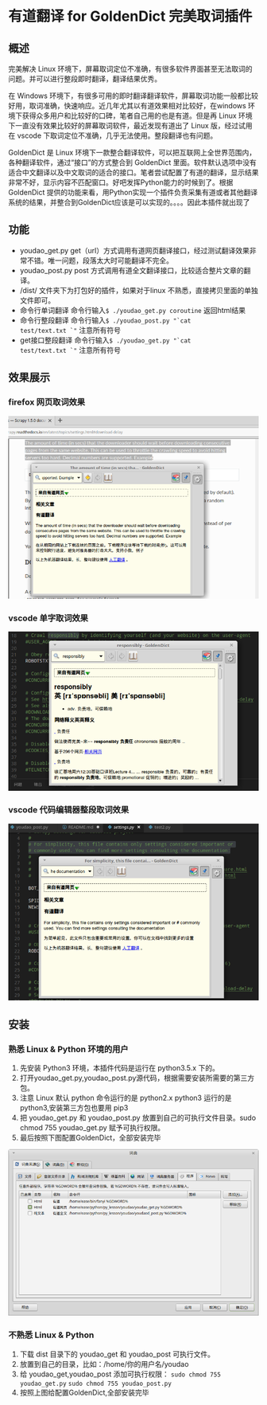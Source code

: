 # 有道翻译 for GoldenDict 完美取词插件

## 概述

完美解决 Linux 环境下，屏幕取词定位不准确，有很多软件界面甚至无法取词的问题。并可以进行整段即时翻译，翻译结果优秀。

在 Windows 环境下，有很多可用的即时翻译翻译软件，屏幕取词功能一般都比较好用，取词准确，快速响应。近几年尤其以有道效果相对比较好，在windows 环境下获得众多用户和比较好的口碑，笔者自己用的也是有道。但是再 Linux 环境下一直没有效果比较好的屏幕取词软件，最近发现有道出了 Linux 版，经过试用 在 vscode 下取词定位不准确，几乎无法使用。整段翻译也有问题。

GoldenDict 是 Linux 环境下一款整合翻译软件，可以把互联网上全世界范围内，各种翻译软件，通过“接口”的方式整合到 GoldenDict 里面。软件默认选项中没有适合中文翻译以及中文取词的适合的接口。笔者尝试配置了有道的翻译，显示结果非常不好，显示内容不匹配窗口。好吧发挥Python能力的时候到了。根据 GoldenDict 提供的功能来看，用Python实现一个插件负责采集有道或者其他翻译系统的结果，并整合到GoldenDict应该是可以实现的。。。。因此本插件就出现了

## 功能

* youdao_get.py     get（url）方式调用有道网页翻译接口，经过测试翻译效果非常不错。唯一问题，段落太大时可能翻译不完全。
* youdao_post.py    post 方式调用有道全文翻译接口，比较适合整片文章的翻译。
* /dist/            文件夹下为打包好的插件，如果对于linux 不熟悉，直接拷贝里面的单独文件即可。
* 命令行单词翻译      命令行输入`$ ./youdao_get.py coroutine` 返回html结果
* 命令行整段翻译      命令行输入<code>$ ./youdao_post.py "\`cat test/text.txt \`"</code> 注意所有符号
* get接口整段翻译     命令行输入<code>$ ./youdao_get.py "\`cat test/text.txt \`"</code>  注意所有符号

## 效果展示

### firefox 网页取词效果

![取词效果1](./images/1.png)

### vscode 单字取词效果

![取词效果](./images/4.png)

### vscode 代码编辑器整段取词效果

![取词效果2](./images/2.png)

## 安装


### 熟悉 Linux & Python 环境的用户

1. 先安装 Python3 环境，本插件代码是运行在 python3.5.x 下的。
2. 打开youdao_get.py,youdao_post.py源代码，根据需要安装所需要的第三方包。
3. 注意 Linux 默认 python 命令运行的是 python2.x python3 运行的是 python3,安装第三方包也要用 pip3
4. 把 youdao_get.py 和 youdao_post.py 放置到自己的可执行文件目录。sudo chmod 755 youdao_get.py 赋予可执行权限。
5. 最后按照下图配置GoldenDict，全部安装完毕

![配置图](./images/3.png)    


### 不熟悉 Linux & Python

1. 下载 dist 目录下的 youdao_get 和 youdao_post 可执行文件。
2. 放置到自己的目录，比如：/home/你的用户名/youdao
3. 给 youdao_get,youdao_post 添加可执行权限：
<code>sudo chmod 755 youdao_get.py</code>
<code>sudo chmod 755 youdao_post.py</code>
4. 按照上图给配置GoldenDict,全部安装完毕